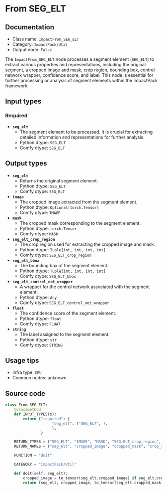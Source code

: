 # From SEG_ELT
## Documentation
- Class name: `ImpactFrom_SEG_ELT`
- Category: `ImpactPack/Util`
- Output node: `False`

The `ImpactFrom_SEG_ELT` node processes a segment element (`SEG_ELT`) to extract various properties and representations, including the original segment, a cropped image and mask, crop region, bounding box, control network wrapper, confidence score, and label. This node is essential for further processing or analysis of segment elements within the ImpactPack framework.
## Input types
### Required
- **`seg_elt`**
    - The segment element to be processed. It is crucial for extracting detailed information and representations for further analysis.
    - Python dtype: `SEG_ELT`
    - Comfy dtype: `SEG_ELT`
## Output types
- **`seg_elt`**
    - Returns the original segment element.
    - Python dtype: `SEG_ELT`
    - Comfy dtype: `SEG_ELT`
- **`image`**
    - The cropped image extracted from the segment element.
    - Python dtype: `Optional[torch.Tensor]`
    - Comfy dtype: `IMAGE`
- **`mask`**
    - The cropped mask corresponding to the segment element.
    - Python dtype: `torch.Tensor`
    - Comfy dtype: `MASK`
- **`seg_elt_crop_region`**
    - The crop region used for extracting the cropped image and mask.
    - Python dtype: `Tuple[int, int, int, int]`
    - Comfy dtype: `SEG_ELT_crop_region`
- **`seg_elt_bbox`**
    - The bounding box of the segment element.
    - Python dtype: `Tuple[int, int, int, int]`
    - Comfy dtype: `SEG_ELT_bbox`
- **`seg_elt_control_net_wrapper`**
    - A wrapper for the control network associated with the segment element.
    - Python dtype: `Any`
    - Comfy dtype: `SEG_ELT_control_net_wrapper`
- **`float`**
    - The confidence score of the segment element.
    - Python dtype: `float`
    - Comfy dtype: `FLOAT`
- **`string`**
    - The label assigned to the segment element.
    - Python dtype: `str`
    - Comfy dtype: `STRING`
## Usage tips
- Infra type: `CPU`
- Common nodes: unknown


## Source code
```python
class From_SEG_ELT:
    @classmethod
    def INPUT_TYPES(s):
        return {"required": {
                     "seg_elt": ("SEG_ELT", ),
                     },
                }

    RETURN_TYPES = ("SEG_ELT", "IMAGE", "MASK", "SEG_ELT_crop_region", "SEG_ELT_bbox", "SEG_ELT_control_net_wrapper", "FLOAT", "STRING")
    RETURN_NAMES = ("seg_elt", "cropped_image", "cropped_mask", "crop_region", "bbox", "control_net_wrapper", "confidence", "label")

    FUNCTION = "doit"

    CATEGORY = "ImpactPack/Util"

    def doit(self, seg_elt):
        cropped_image = to_tensor(seg_elt.cropped_image) if seg_elt.cropped_image is not None else None
        return (seg_elt, cropped_image, to_tensor(seg_elt.cropped_mask), seg_elt.crop_region, seg_elt.bbox, seg_elt.control_net_wrapper, seg_elt.confidence, seg_elt.label,)

```
